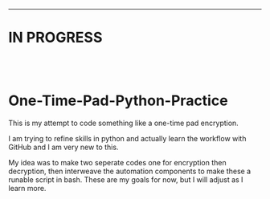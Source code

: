 ---

# IN PROGRESS

<br>
<br>

# One-Time-Pad-Python-Practice

This is my attempt to code something like a one-time pad encryption.

I am trying to refine skills in python and actually learn the workflow with GitHub and I am very new to this.

My idea was to make two seperate codes one for encryption then decryption, then interweave the automation components to make these a runable script in bash. These are my goals for now, but I will adjust as I learn more.
